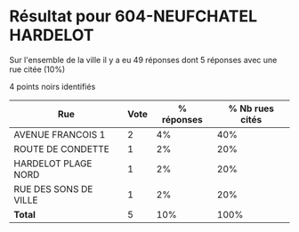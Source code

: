 # Résultat pour 604-NEUFCHATEL HARDELOT

Sur l'ensemble de la ville il y a eu 49 réponses dont 5 réponses avec une rue citée (10%)

4 points noirs identifiés

| Rue | Vote | % réponses | % Nb rues cités|
|-----|------|------------|----------------|
| AVENUE FRANCOIS 1 | 2 | 4% | 40%|
| ROUTE DE CONDETTE | 1 | 2% | 20%|
| HARDELOT PLAGE NORD | 1 | 2% | 20%|
| RUE DES SONS DE VILLE | 1 | 2% | 20%|
| **Total** | 5 | 10% | 100%|
